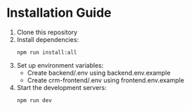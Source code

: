 # Installation Guide

1. Clone this repository
2. Install dependencies:
   ```
   npm run install:all
   ```
3. Set up environment variables:
   - Create backend/.env using backend.env.example
   - Create crm-frontend/.env using frontend.env.example
4. Start the development servers:
   ```
   npm run dev
   ```
